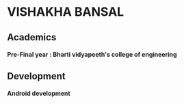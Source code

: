 # VISHAKHA BANSAL


## Academics
#### Pre-Final year : Bharti vidyapeeth's college of engineering

## Development
#### Android development
